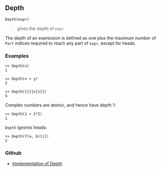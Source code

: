 ## Depth
```
Depth(expr)
```
> gives the depth of `expr`.

The depth of an expression is defined as one plus the maximum number of `Part` indices required to reach any part of `expr`, except for heads.

### Examples
```
>> Depth(x)
1
 
>> Depth(x + y)
2
 
>> Depth({{{{x}}}})
5
```
 
Complex numbers are atomic, and hence have depth 1:
```
>> Depth(1 + 2*I)
1
```
 
`Depth` ignores heads:
```
>> Depth(f(a, b)[c])
2
```

### Github

* [Implementation of Depth](https://github.com/axkr/symja_android_library/blob/master/symja_android_library/matheclipse-core/src/main/java/org/matheclipse/core/builtin/StructureFunctions.java#L315) 

